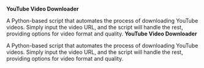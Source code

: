**YouTube Video Downloader**

A Python-based script that automates the process of downloading YouTube videos. Simply input the video URL, and the script will handle the rest, providing options for video format and quality.
**YouTube Video Downloader**

A Python-based script that automates the process of downloading YouTube videos. Simply input the video URL, and the script will handle the rest, providing options for video format and quality.

